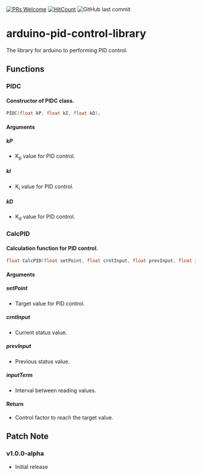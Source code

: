 [![PRs Welcome](https://img.shields.io/badge/PRs-welcome-brightgreen.svg?style=flat-square)](http://makeapullrequest.com)
[![HitCount](http://hits.dwyl.io/nulLeeKH/arduino-pid-control-library.svg)](http://hits.dwyl.io/nulLeeKH/arduino-pid-control-library)
![GitHub last commit](https://img.shields.io/github/last-commit/nulLeeKH/arduino-pid-control-library.svg)

# arduino-pid-control-library
The library for arduino to performing PID control.

## Functions

### PIDC

#### Constructor of PIDC class.
```cpp
PIDC(float kP, float kI, float kD);
```

#### Arguments

##### kP
- K<sub>p</sub> value for PID control.

##### kI
- K<sub>i</sub> value for PID control.

##### kD
- K<sub>d</sub> value for PID control.

### CalcPID

#### Calculation function for PID control.
```cpp
float CalcPID(float setPoint, float crntInput, float prevInput, float inputTerm);
```

####  Arguments

##### setPoint
- Target value for PID control.

##### crntInput
- Current status value.

##### prevInput
- Previous status value.

##### inputTerm
- Interval between reading values.

####  Return
- Control factor to reach the target value.

## Patch Note

### v1.0.0-alpha
- Initial release
